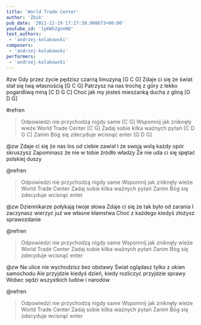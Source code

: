 ```yaml
---
title: 'World Trade Center'
author: 'Zbik'
pub_date: '2011-12-19 17:27:38.908673+00:00'
youtube_id: 'lpKWh2gnnNQ'
text_authors:
 - 'andrzej-kolakowski'
composers:
 - 'andrzej-kolakowski'
performers:
 - 'andrzej-kolakowski'
---
```


#zw
Gdy przez życie pędzisz czarną limuzyną [G C G]
Zdaje ci się że świat stał się twą własnością [G C G]
Patrzysz na nas trochę z góry z lekko pogardliwą miną [C D G C]
Choć jak my jesteś mieszanką ducha z gliną [G D G]

#refren
>Odpowiedzi nie przychodzą nigdy same [C G]
>Wspomnij jak zniknęły wieże World Trade Center [C G]
>Zadaj sobie kilka ważnych pytań [C D G C]
>Zanim Bóg się zdecyduje wcisnąć enter [G D G]

@zw
Zdaje ci się że nas los od ciebie zawisł
I że swoją wolą każdy opór skruszysz
Zapominasz że nie w tobie źródło władzy
Że nie uda ci się spętać polskiej duszy

@refren
>Odpowiedzi nie przychodzą nigdy same
>Wspomnij jak zniknęły wieże World Trade Center
>Zadaj sobie kilka ważnych pytań
>Zanim Bóg się zdecyduje wcisnąć enter

@zw
Dziennikarze połykają twoje słowa
Zdaje ci się że tak było od zarania
I zaczynasz wierzyć już we własne kłamstwa
Choć z każdego kiedyś złożysz sprawozdanie

@refren
>Odpowiedzi nie przychodzą nigdy same
>Wspomnij jak zniknęły wieże World Trade Center
>Zadaj sobie kilka ważnych pytań
>Zanim Bóg się zdecyduje wcisnąć enter

@zw
Na ulice nie wychodzisz bez obstawy
Świat oglądasz tylko z okien samochodu
Ale przyjdzie kiedyś dzień, kiedy rozliczyć przyjdzie sprawy
Wobec sędzi wszystkich ludów i narodów

@refren
>Odpowiedzi nie przychodzą nigdy same
>Wspomnij jak zniknęły wieże World Trade Center
>Zadaj sobie kilka ważnych pytań
>Zanim Bóg się zdecyduje wcisnąć enter
